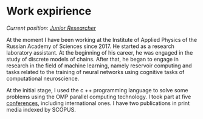 # Work expirience

_Current position: [Junior Researcher](https://ipfran.ru/institute/staff/264058481)_ 

At the moment I have been working at the Institute of Applied Physics of the Russian Academy of Sciences since 2017. He started as a research laboratory assistant. At the beginning of his career, he was engaged in the study of discrete models of chains. After that, he began to engage in research in the field of machine learning, namely reservoir computing and tasks related to the training of neural networks using cognitive tasks of computational neuroscience. 

At the initial stage, I used the c ++ programming language to solve some problems using the OMP parallel computing technology. I took part at five [conferences](conf.md), including international ones. I have two publications in print media indexed by SCOPUS.



<!---В настоящий момент работаю в институте прикладной физики Российской
академии наук с 2017 года. Начинал с должности лаборанта-исследователя. В начале своей деятельности занимался исследованием дискретных моделей цепочек. После этого начал
заниматься исследованиями в области машинного обучения, а именно
резервуарными вычислениями и задачами связанными с обучением
нейронных сетей с помощью когнитивных задач вычислительной
нейронауки. На начальном этапе использовал язык программирования
c++ для решения некоторых задач с использованием технологии
параллельных вычислений “OMP”. Выступал на пяти конференциях, в том
числе и международных. Имею две публикации в печатных изданиях,
индексируемых SCOPUS.--->
